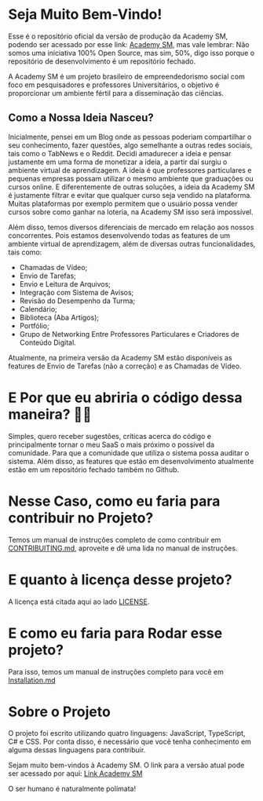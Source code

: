 ﻿# Seja Muito Bem-Vindo!

Esse é o repositório oficial da versão de produção da Academy SM, podendo ser acessado por esse link: [Academy SM](https://academysm.com), mas vale lembrar: Não somos uma iniciativa 100% Open Source, mas sim, 50%, digo isso porque o repositório de desenvolvimento é um repositório fechado. 

A Academy SM é um projeto brasileiro de empreendedorismo social com foco em pesquisadores e professores Universitários, o objetivo é proporcionar um ambiente fértil para a disseminação das ciências. 

## Como a Nossa Ideia Nasceu?

Inicialmente, pensei em um Blog onde as pessoas poderiam compartilhar o seu conhecimento, fazer questões, algo semelhante a outras redes sociais, tais como o TabNews e o Reddit. Decidi amadurecer a ideia e pensar justamente em uma forma de monetizar a ideia, a partir daí surgiu o ambiente virtual de aprendizagem. A ideia é que professores particulares e pequenas empresas possam utilizar o mesmo ambiente que graduações ou cursos online. E diferentemente de outras soluções, a ideia da Academy SM é justamente filtrar e evitar que qualquer curso seja vendido na plataforma. Muitas plataformas por exemplo permitem que o usuário possa vender cursos sobre como ganhar na loteria, na Academy SM isso será impossível. 

Além disso, temos diversos diferenciais de mercado em relação aos nossos concorrentes. Pois estamos desenvolvendo todas as features de um ambiente virtual de aprendizagem, além de diversas outras funcionalidades, tais como:

- Chamadas de Vídeo;
- Envio de Tarefas;
- Envio e Leitura de Arquivos;
- Integração com Sistema de Avisos;
- Revisão do Desempenho da Turma;
- Calendário;
- Biblioteca (Aba Artigos);
- Portfólio;
- Grupo de Networking Entre Professores Particulares e Criadores de Conteúdo Digital.

Atualmente, na primeira versão da Academy SM estão disponíveis as features de Envio de Tarefas (não a correção) e as Chamadas de Vídeo. 

# E Por que eu abriria o código dessa maneira? 🧐🤔

Simples, quero receber sugestões, críticas acerca do código e principalmente tornar o meu SaaS o mais próximo o possível da comunidade. Para que a comunidade que utiliza o sistema possa auditar o sistema. Além disso, as features que estão em desenvolvimento atualmente estão em um repositório fechado também no Github.

# Nesse Caso, como eu faria para contribuir no Projeto?

Temos um manual de instruções completo de como contribuir em [CONTRIBUITING.md](CONTRIBUITING.md), aproveite e dê uma lida no manual de instruções.

# E quanto à licença desse projeto?

A licença está citada aqui ao lado [LICENSE](LICENSE). 

# E como eu faria para Rodar esse projeto?

Para isso, temos um manual de instruções completo para você em [Installation.md](docs/Installation.md)

# Sobre o Projeto

O projeto foi escrito utilizando quatro linguagens: JavaScript, TypeScript, C# e CSS. Por conta disso, é necessário que você tenha conhecimento em alguma dessas linguagens para contribuir.

Sejam muito bem-vindos à Academy SM. O link para a versão atual pode ser acessado por aqui: [Link Academy SM](https://academysm.com)

O ser humano é naturalmente polímata!